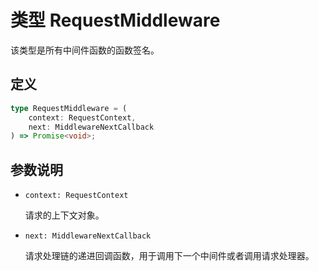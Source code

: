 # 类型 RequestMiddleware

该类型是所有中间件函数的函数签名。

## 定义

```ts
type RequestMiddleware = (
    context: RequestContext,
    next: MiddlewareNextCallback
) => Promise<void>;
```

## 参数说明

- `context: RequestContext`

    请求的上下文对象。

- `next: MiddlewareNextCallback`

    请求处理链的递进回调函数，用于调用下一个中间件或者调用请求处理器。
